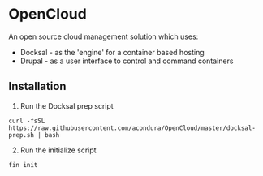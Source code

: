 
# OpenCloud

An open source cloud management solution which uses:
- Docksal - as the 'engine' for a container based hosting
- Drupal - as a user interface to control and command containers


## Installation

1. Run the Docksal prep script
```
curl -fsSL https://raw.githubusercontent.com/acondura/OpenCloud/master/docksal-prep.sh | bash
```

2. Run the initialize script
```
fin init
```
